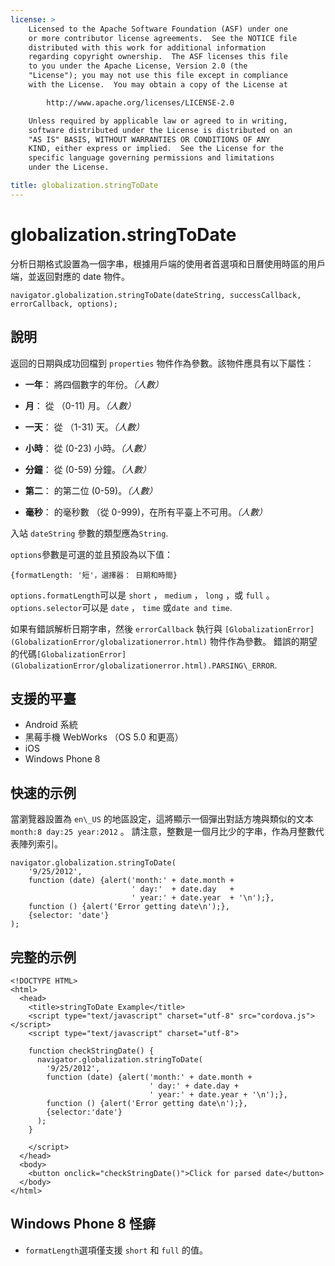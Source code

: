 ```yaml
---
license: >
    Licensed to the Apache Software Foundation (ASF) under one
    or more contributor license agreements.  See the NOTICE file
    distributed with this work for additional information
    regarding copyright ownership.  The ASF licenses this file
    to you under the Apache License, Version 2.0 (the
    "License"); you may not use this file except in compliance
    with the License.  You may obtain a copy of the License at

        http://www.apache.org/licenses/LICENSE-2.0

    Unless required by applicable law or agreed to in writing,
    software distributed under the License is distributed on an
    "AS IS" BASIS, WITHOUT WARRANTIES OR CONDITIONS OF ANY
    KIND, either express or implied.  See the License for the
    specific language governing permissions and limitations
    under the License.

title: globalization.stringToDate
---
```


# globalization.stringToDate

分析日期格式設置為一個字串，根據用戶端的使用者首選項和日曆使用時區的用戶端，並返回對應的 date 物件。

    navigator.globalization.stringToDate(dateString, successCallback, errorCallback, options);
    

## 說明

返回的日期與成功回檔到 `properties` 物件作為參數。該物件應具有以下屬性：

*   **一年**： 將四個數字的年份。*（人數）*

*   **月**： 從 （0-11) 月。*（人數）*

*   **一天**： 從 （1-31) 天。*（人數）*

*   **小時**： 從 (0-23) 小時。*（人數）*

*   **分鐘**： 從 (0-59) 分鐘。*（人數）*

*   **第二**： 的第二位 (0-59)。*（人數）*

*   **毫秒**： 的毫秒數 （從 0-999)，在所有平臺上不可用。*（人數）*

入站 `dateString` 參數的類型應為`String`.

`options`參數是可選的並且預設為以下值：

    {formatLength: '短'，選擇器： 日期和時間}
    

`options.formatLength`可以是 `short` ， `medium` ， `long` ，或 `full` 。 `options.selector`可以是 `date` ， `time` 或`date and
time`.

如果有錯誤解析日期字串，然後 `errorCallback` 執行與 `[GlobalizationError](GlobalizationError/globalizationerror.html)` 物件作為參數。 錯誤的期望的代碼`[GlobalizationError](GlobalizationError/globalizationerror.html).PARSING\_ERROR`.

## 支援的平臺

*   Android 系統
*   黑莓手機 WebWorks （OS 5.0 和更高）
*   iOS
*   Windows Phone 8

## 快速的示例

當瀏覽器設置為 `en\_US` 的地區設定，這將顯示一個彈出對話方塊與類似的文本 `month:8 day:25 year:2012` 。 請注意，整數是一個月比少的字串，作為月整數代表陣列索引。

    navigator.globalization.stringToDate(
        '9/25/2012',
        function (date) {alert('month:' + date.month +
                               ' day:'  + date.day   +
                               ' year:' + date.year  + '\n');},
        function () {alert('Error getting date\n');},
        {selector: 'date'}
    );
    

## 完整的示例

    <!DOCTYPE HTML>
    <html>
      <head>
        <title>stringToDate Example</title>
        <script type="text/javascript" charset="utf-8" src="cordova.js"></script>
        <script type="text/javascript" charset="utf-8">
    
        function checkStringDate() {
          navigator.globalization.stringToDate(
            '9/25/2012',
            function (date) {alert('month:' + date.month +
                                   ' day:' + date.day +
                                   ' year:' + date.year + '\n');},
            function () {alert('Error getting date\n');},
            {selector:'date'}
          );
        }
    
        </script>
      </head>
      <body>
        <button onclick="checkStringDate()">Click for parsed date</button>
      </body>
    </html>
    

## Windows Phone 8 怪癖

*   `formatLength`選項僅支援 `short` 和 `full` 的值。